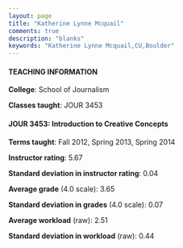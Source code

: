 ```yaml
---
layout: page
title: "Katherine Lynne Mcquail" 
comments: true
description: "blanks"
keywords: "Katherine Lynne Mcquail,CU,Boulder"
---
```

<head>
<script src="https://ajax.googleapis.com/ajax/libs/jquery/2.1.3/jquery.min.js"></script>
<script src="https://dl.dropboxusercontent.com/s/pc42nxpaw1ea4o9/highcharts.js?dl=0"></script>
<!-- <script src="../assets/js/highcharts.js"></script> -->
<style type="text/css">@font-face {
	font-family: "Bebas Neue";
	src: url(https://www.filehosting.org/file/details/544349/BebasNeue Regular.otf) format("opentype");
	}
	h1.Bebas { 
		font-family: "Bebas Neue", Verdana, Tahoma;
	}
</style>
</head>
	   
#### TEACHING INFORMATION

**College**: School of Journalism

**Classes taught**: JOUR 3453

#### JOUR 3453: Introduction to Creative Concepts

**Terms taught**: Fall 2012, Spring 2013, Spring 2014

**Instructor rating**: 5.67

**Standard deviation in instructor rating**: 0.04

**Average grade** (4.0 scale): 3.65

**Standard deviation in grades** (4.0 scale): 0.07

**Average workload** (raw): 2.51

**Standard deviation in workload** (raw): 0.44

